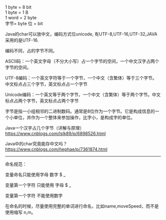 1 byte = 8 bit  
1 byte = 1 B  
1 word = 2 byte  
字节= byte  位 = bit

Java的char可以放中文，编码方式位unicode, 有UTF-8,UTF-16,UTF-32,JAVA采用的是UTF-16.  

编码不同，占的字节不同。

ASCII码：一个英文字母（不分大小写）占一个字节的空间，一个中文汉字占两个字节的空间。

UTF-8编码：一个英文字符等于一个字节，一个中文（含繁体）等于三个字节。中文标点占三个字节，英文标点占一个字节

Unicode编码：一个英文等于两个字节，一个中文（含繁体）等于两个字节。中文标点占两个字节，英文标点占两个字节

字节是指一小组相邻的二进制数码。通常是8位作为一个字节。它是构成信息的一个小单位，并作为一个整体来参加操作，比字小，是构成字的单位。

Java一个汉字占几个字节（详解与原理）  
https://www.cnblogs.com/lslk89/p/6898526.html

Java中的char究竟能存中文吗？  
https://www.cnblogs.com/hephae/p/7361874.html

- - - - -

命名规范：  

变量命名只能使用字母 数字 $ _  

变量第一个字符 只能使用 字母 $ _  
 
变量第一个字符 不能使用数字  
 
在命名的时候，尽量使用完整的单词进行命名，比如name,moveSpeed，而不是使用缩写 n,m。
